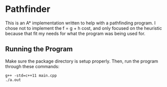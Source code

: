 # Pathfinder

This is an A* implementation written to help with a pathfinding program. I chose not to implement the f = g + h cost, and only focused on the heuristic because that fit my needs for what the program was being used for.  

## Running the Program
Make sure the package directory is setup properly. Then, run the program through these commands:
```
g++ -std=c++11 main.cpp
./a.out
```
